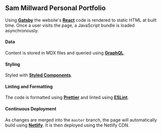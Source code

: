 ## Sam Millward Personal Portfolio

Using **[Gatsby](https://www.gatsbyjs.com/)** the website's **[React](https://reactjs.org/)** code is rendered to static HTML at built time. Once a user visits the page, a JavaScript bundle is loaded asynchronously.

#### Data

Content is stored in MDX files and queried using [**GraphQL**](https://graphql.org/).

#### Styling

Styled with [**Styled Components**](https://www.styled-components.com).

#### Linting and Formatting

The code is formatted using **[Prettier](https://github.com/prettier/prettier)** and linted using **[ESLint](https://eslint.org/)**.

#### Continuous Deployment

As changes are merged into the `master` branch, the page will automatically build using **[Netlify](https://netlify.com)**. It is then deployed using the Netlify CDN.
